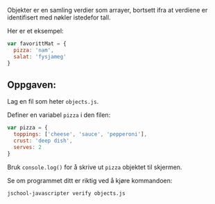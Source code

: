 Objekter er en samling verdier som arrayer, bortsett ifra at verdiene er identifisert med nøkler istedefor tall.

Her er et eksempel:

```js
var favorittMat = {
  pizza: 'nam',
  salat: 'fysjameg'
}
```

## Oppgaven:

Lag en fil som heter `objects.js`.

Definer en variabel `pizza` i den filen:

```js
var pizza = {
  toppings: ['cheese', 'sauce', 'pepperoni'],
  crust: 'deep dish',
  serves: 2
}
```

Bruk `console.log()` for å skrive ut `pizza` objektet til skjermen.

Se om programmet ditt er riktig ved å kjøre kommandoen:

```bash
jschool-javascripter verify objects.js
```
